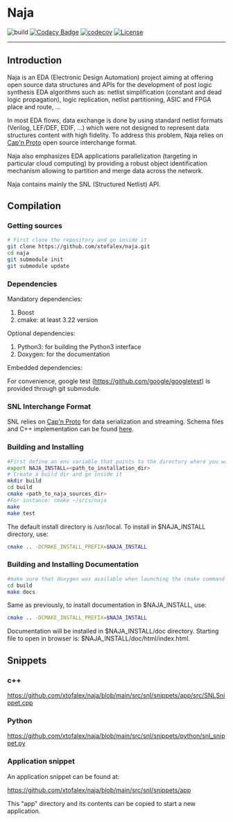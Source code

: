 # Naja

![build](https://github.com/xtofalex/naja/actions/workflows/build.yml/badge.svg)
[![Codacy Badge](https://api.codacy.com/project/badge/Grade/b224740790e24c80a381a6eede28cad8)](https://app.codacy.com/gh/xtofalex/naja?utm_source=github.com&utm_medium=referral&utm_content=xtofalex/naja&utm_campaign=Badge_Grade_Settings)
[![codecov](https://codecov.io/gh/xtofalex/naja/branch/main/graph/badge.svg?token=59ZKZ74HFP)](https://codecov.io/gh/xtofalex/naja)
[![License](https://img.shields.io/badge/License-Apache_2.0-blue.svg)](https://opensource.org/licenses/Apache-2.0)
***
## Introduction
Naja is an EDA (Electronic Design Automation) project aiming at offering open source data structures and APIs for the development of post logic synthesis EDA algorithms such as: netlist simplification (constant and dead logic propagation), logic replication, netlist partitioning, ASIC and FPGA place and route, …

In most EDA flows, data exchange is done by using standard netlist formats (Verilog, LEF/DEF, EDIF, …) which were not designed to represent data structures content with high fidelity. To address this problem, Naja relies on [Cap'n Proto](https://github.com/capnproto/capnproto) open source interchange format.

Naja also emphasizes EDA applications parallelization (targeting in particular cloud computing) by providing a robust object identification mechanism allowing to partition and merge data across the network.

Naja contains mainly the SNL (Structured Netlist) API.

## Compilation
### Getting sources
```bash
# First clone the repository and go inside it
git clone https://github.com/xtofalex/naja.git
cd naja
git submodule init
git submodule update
```
### Dependencies
Mandatory dependencies:
1. Boost
3. cmake: at least 3.22 version

Optional dependencies:
1. Python3: for building the Python3 interface
2. Doxygen: for the documentation

Embedded dependencies:

For convenience, google test (https://github.com/google/googletest) is provided through git submodule.

### SNL Interchange Format
SNL relies on [Cap'n Proto](https://github.com/capnproto/capnproto) for data serialization and streaming. Schema files and C++ implementation can be found [here](https://github.com/xtofalex/naja/tree/main/src/snl/snl/serialization/capnp).

### Building and Installing
```bash
#First define an env variable that points to the directory where you want naja to be installed:
export NAJA_INSTALL=<path_to_installation_dir>
# Create a build dir and go inside it
mkdir build
cd build
cmake <path_to_naja_sources_dir>
#For instance: cmake ~/srcs/naja
make
make test
```
The default install directory is /usr/local. To install in $NAJA_INSTALL directory, use:
```bash
cmake .. -DCMAKE_INSTALL_PREFIX=$NAJA_INSTALL
```
### Building and Installing Documentation
```bash
#make sure that doxygen was available when launching the cmake command
cd build
make docs
```
Same as previously, to install documentation in $NAJA_INSTALL, use:
```bash
cmake .. -DCMAKE_INSTALL_PREFIX=$NAJA_INSTALL
```
Documentation will be installed in $NAJA_INSTALL/doc directory. Starting file to open in browser is: $NAJA_INSTALL/doc/html/index.html.
## Snippets
### c++
https://github.com/xtofalex/naja/blob/main/src/snl/snippets/app/src/SNLSnippet.cpp
### Python
https://github.com/xtofalex/naja/blob/main/src/snl/snippets/python/snl_snippet.py
### Application snippet
An application snippet can be found at:

https://github.com/xtofalex/naja/blob/main/src/snl/snippets/app

This "app" directory and its contents can be copied to start a new application.
